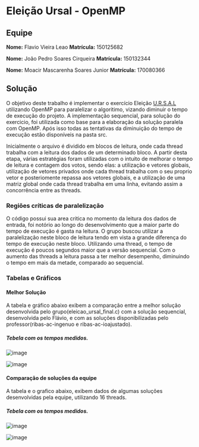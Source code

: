 # Eleição Ursal - OpenMP

## Equipe
**Nome:** Flavio Vieira Leao **Matrícula:** 150125682  

**Nome:** João Pedro Soares Cirqueira **Matrícula:** 150132344 

**Nome:** Moacir Mascarenha Soares Junior **Matrícula:** 170080366

## Solução
  O objetivo deste trabalho é implementar o exercício Eleição [U.R.S.A.L](https://moj.naquadah.com.br/contests/bcr-PSPD-2021_1/eleicao-ursal) utilizando OpenMP para paralelizar o algoritimo, vizando diminuir o tempo de execução do projeto. A implementação sequencial, para solução do exercicio, foi utilizada como base para a elaboração da solução paralela com OpenMP. Após isso todas as tentativas da diminuição do tempo de execução estão disponíveis na pasta src.
  
  Inicialmente o arquivo é dividido em blocos de leitura, onde cada thread trabalha com a leitura dos dados de um determinado bloco. A partir desta etapa, várias estratégias foram utilizadas com o intuito de melhorar o tempo de leitura e contagem dos votos, sendo elas: 
  a utilização e vetores globais, utilização de vetores privados onde cada thread trabalha com o seu proprio vetor e posteriomente repassa aos vetores globais, e a utilização de uma matriz global onde cada thread trabalha em uma linha, evitando assim a concorrência entre as threads.

### Regiões críticas de paralelização
  O código possui sua area critica no momento da leitura dos dados de entrada, foi notório ao longo do desenvolvimento que a maior parte do tempo de execução é gasta na leitura. O grupo buscou utilizar a paralelização neste bloco de leitura tendo em vista a grande diferença do tempo de execução neste bloco. Utilizando uma thread, o tempo de execução é poucos segundos maior que a versão sequencial. Com o aumento das threads a leitura passa a ter melhor desempenho, diminuindo o tempo em mais da metade, comparado ao sequencial.

  
### Tabelas e Gráficos

#### Melhor Solução
   A tabela e gráfico abaixo exibem a comparação entre a melhor solução desenvolvida pelo grupo(eleicao_ursal_final.c) com a solução sequencial, desenvolvida pelo Flávio, e com as soluções disponibilizadas pelo professor(ribas-ac-ingenuo e ribas-ac-ioajustado).
##### Tebela com os tempos medidos.
![image](https://user-images.githubusercontent.com/48539765/136131611-9b8714a7-195d-4c91-9652-7a3b5e2f78e6.png)

![image](https://user-images.githubusercontent.com/48539765/136130757-2f829cb3-bf25-4d4e-bf71-e53d1105d05e.png)


#### Comparação de soluções da equipe

  A tabela e o grafico abaixo, exibem dados de algumas soluções desenvolvidas pela equipe, utilizando 16 threads.
  ##### Tebela com os tempos medidos.
  ![image](https://user-images.githubusercontent.com/48539765/136134168-a7488bdf-e7d4-40c3-b0cf-959213b4a12c.png)

  
  ![image](https://user-images.githubusercontent.com/48539765/136133911-0a33ff6f-b62d-4f6c-88b1-963060c7b9e4.png)




